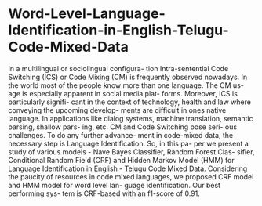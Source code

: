 # Word-Level-Language-Identification-in-English-Telugu-Code-Mixed-Data

In a multilingual or sociolingual configura-
tion Intra-sentential Code Switching (ICS) or
Code Mixing (CM) is frequently observed
nowadays. In the world most of the people
know more than one language. The CM us-
age is especially apparent in social media plat-
forms. Moreover, ICS is particularly signifi-
cant in the context of technology, health and
law where conveying the upcoming develop-
ments are difficult in ones native language.
In applications like dialog systems, machine
translation, semantic parsing, shallow pars-
ing, etc. CM and Code Switching pose seri-
ous challenges. To do any further advance-
ment in code-mixed data, the necessary step
is Language Identification. So, in this pa-
per we present a study of various models -
Nave Bayes Classifier, Random Forest Clas-
sifier, Conditional Random Field (CRF) and
Hidden Markov Model (HMM) for Language
Identification in English - Telugu Code Mixed
Data. Considering the paucity of resources
in code mixed languages, we proposed CRF
model and HMM model for word level lan-
guage identification. Our best performing sys-
tem is CRF-based with an f1-score of 0.91.
